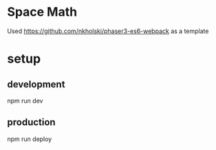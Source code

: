 # Space Math

Used 
https://github.com/nkholski/phaser3-es6-webpack as a template

# setup
<h2>development</h2>
npm run dev 
<h2>production</h2>
npm run deploy
